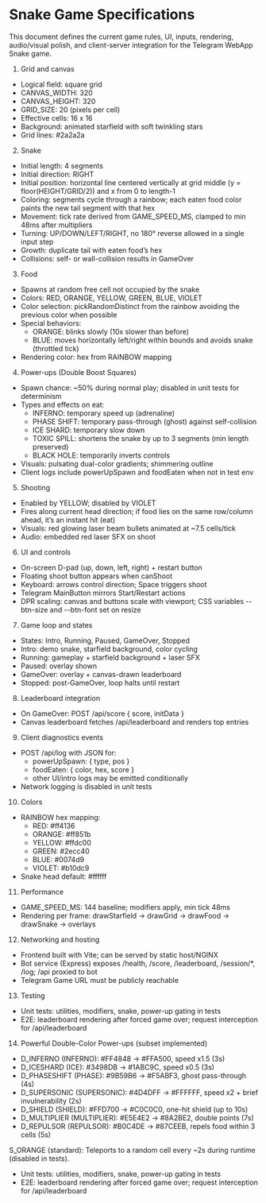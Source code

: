 # Snake Game Specifications

This document defines the current game rules, UI, inputs, rendering, audio/visual polish, and client-server integration for the Telegram WebApp Snake game.

1. Grid and canvas
- Logical field: square grid
- CANVAS_WIDTH: 320
- CANVAS_HEIGHT: 320
- GRID_SIZE: 20 (pixels per cell)
- Effective cells: 16 x 16
- Background: animated starfield with soft twinkling stars
- Grid lines: #2a2a2a

2. Snake
- Initial length: 4 segments
- Initial direction: RIGHT
- Initial position: horizontal line centered vertically at grid middle (y = floor(HEIGHT/GRID/2)) and x from 0 to length-1
- Coloring: segments cycle through a rainbow; each eaten food color paints the new tail segment with that hex
- Movement: tick rate derived from GAME_SPEED_MS, clamped to min 48ms after multipliers
- Turning: UP/DOWN/LEFT/RIGHT, no 180° reverse allowed in a single input step
- Growth: duplicate tail with eaten food’s hex
- Collisions: self- or wall-collision results in GameOver

3. Food
- Spawns at random free cell not occupied by the snake
- Colors: RED, ORANGE, YELLOW, GREEN, BLUE, VIOLET
- Color selection: pickRandomDistinct from the rainbow avoiding the previous color when possible
- Special behaviors:
  - ORANGE: blinks slowly (10x slower than before)
  - BLUE: moves horizontally left/right within bounds and avoids snake (throttled tick)
- Rendering color: hex from RAINBOW mapping

4. Power-ups (Double Boost Squares)
- Spawn chance: ~50% during normal play; disabled in unit tests for determinism
- Types and effects on eat:
  - INFERNO: temporary speed up (adrenaline)
  - PHASE SHIFT: temporary pass-through (ghost) against self-collision
  - ICE SHARD: temporary slow down
  - TOXIC SPILL: shortens the snake by up to 3 segments (min length preserved)
  - BLACK HOLE: temporarily inverts controls
- Visuals: pulsating dual-color gradients; shimmering outline
- Client logs include powerUpSpawn and foodEaten when not in test env

5. Shooting
- Enabled by YELLOW; disabled by VIOLET
- Fires along current head direction; if food lies on the same row/column ahead, it’s an instant hit (eat)
- Visuals: red glowing laser beam bullets animated at ~7.5 cells/tick
- Audio: embedded red laser SFX on shoot

6. UI and controls
- On-screen D-pad (up, down, left, right) + restart button
- Floating shoot button appears when canShoot
- Keyboard: arrows control direction; Space triggers shoot
- Telegram MainButton mirrors Start/Restart actions
- DPR scaling: canvas and buttons scale with viewport; CSS variables --btn-size and --btn-font set on resize

7. Game loop and states
- States: Intro, Running, Paused, GameOver, Stopped
- Intro: demo snake, starfield background, color cycling
- Running: gameplay + starfield background + laser SFX
- Paused: overlay shown
- GameOver: overlay + canvas-drawn leaderboard
- Stopped: post-GameOver, loop halts until restart

8. Leaderboard integration
- On GameOver: POST /api/score { score, initData }
- Canvas leaderboard fetches /api/leaderboard and renders top entries

9. Client diagnostics events
- POST /api/log with JSON for:
  - powerUpSpawn: { type, pos }
  - foodEaten: { color, hex, score }
  - other UI/intro logs may be emitted conditionally
- Network logging is disabled in unit tests

10. Colors
- RAINBOW hex mapping:
  - RED: #ff4136
  - ORANGE: #ff851b
  - YELLOW: #ffdc00
  - GREEN: #2ecc40
  - BLUE: #0074d9
  - VIOLET: #b10dc9
- Snake head default: #ffffff

11. Performance
- GAME_SPEED_MS: 144 baseline; modifiers apply, min tick 48ms
- Rendering per frame: drawStarfield -> drawGrid -> drawFood -> drawSnake -> overlays

12. Networking and hosting
- Frontend built with Vite; can be served by static host/NGINX
- Bot service (Express) exposes /health, /score, /leaderboard, /session/*, /log; /api proxied to bot
- Telegram Game URL must be publicly reachable

13. Testing
- Unit tests: utilities, modifiers, snake, power-up gating in tests
- E2E: leaderboard rendering after forced game over; request interception for /api/leaderboard

14. Powerful Double-Color Power-ups (subset implemented)
- D_INFERNO (INFERNO): #FF4848 → #FFA500, speed x1.5 (3s)
- D_ICESHARD (ICE): #3498DB → #1ABC9C, speed x0.5 (3s)
- D_PHASESHIFT (PHASE): #9B59B6 → #F5ABF3, ghost pass-through (4s)
- D_SUPERSONIC (SUPERSONIC): #4D4DFF → #FFFFFF, speed x2 + brief invulnerability (2s)
- D_SHIELD (SHIELD): #FFD700 → #C0C0C0, one-hit shield (up to 10s)
- D_MULTIPLIER (MULTIPLIER): #E5E4E2 → #8A2BE2, double points (7s)
- D_REPULSOR (REPULSOR): #B0C4DE → #87CEEB, repels food within 3 cells (5s)

S_ORANGE (standard): Teleports to a random cell every ~2s during runtime (disabled in tests).
- Unit tests: utilities, modifiers, snake, power-up gating in tests
- E2E: leaderboard rendering after forced game over; request interception for /api/leaderboard


